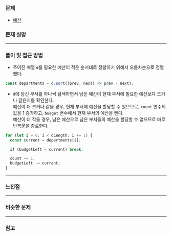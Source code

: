### 문제

- [예산](https://programmers.co.kr/learn/courses/30/lessons/12982)

### 문제 설명

---

### 풀이 및 접근 방법


- 주어진 배열 `d`를 필요한 예산이 적은 순서대로 정렬하기 위해서 오름차순으로 정렬했다.

```javascript
const departments = d.sort((prev, next) => prev - next);
```

- `d`에 담긴 부서를 하나씩 탐색하면서 남은 예산이 현재 부서에 필요한 예산보다 크거나 같은지를 확인한다.  
예산이 더 크거나 같을 경우, 현재 부서에 예산을 할당할 수 있으므로, `count` 변수의 값을 1 증가하고, `bueget` 변수에서 현재 부서의 예산을 뺀다.  
예산이 더 작을 경우, 남은 예산으로 남은 부서들의 예산을 할당할 수 없으므로 바로 반복문을 종료한다.

```javascript
for (let i = 0; i < dLength; i += 1) {
  const current = departments[i];

  if (budgetLeft < current) break;

  count += 1;
  budgetLeft -= current;
}
```

---

### 느낀점


---

### 비슷한 문제

---

### 참고
